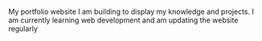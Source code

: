 My portfolio website I am building to display my knowledge and projects. I am currently learning web development and am updating the website regularly
